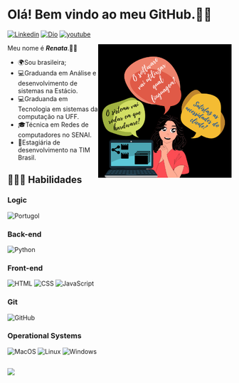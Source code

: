 
# Olá! Bem vindo ao meu GitHub.🙋‍♀️

[![Linkedin](https://img.shields.io/badge/-LinkedIn-blue?style=flat&logo=Linkedin&logoColor=white)](https://www.linkedin.com/in/renata-silva-bezerra-645b02207/)&nbsp;[![Dio](https://img.shields.io/badge/-DigitalInnovationOne-grey?logo=https://hermes.digitalinnovation.one/assets/diome/logo.svg&logoColor=white&style=flat)](https://web.digitalinnovation.one/users/renatabezerratecnologia?tab=achievements)&nbsp;[![youtube](https://img.shields.io/badge/-youtube-red?logo=youtube&logoColor=white&style=flat)](https://www.youtube.com/channel/UCtB0on6Gk8FKW-gZTLxQRXA)


Meu nome é **<i>Renata</i>**.👩‍💻
  <img align="right" src="Imagens/analista.png" width="300">

 - 🌍Sou brasileira;
 - 💻Graduanda em Análise e desenvolvimento de sistemas na Estácio.
 - 💻Graduanda em Tecnologia em sistemas da computação na UFF.
 - 🎓Técnica em Redes de computadores no SENAI.
 - 🏢Estagiária de desenvolvimento na TIM Brasil.

## 👩🏻‍💻 Habilidades
### Logic
![Portugol](https://img.shields.io/badge/-portugol-yellow?logo=https://lh3.googleusercontent.com/proxy/8V5j4k0jMzeDX9ooQ1a9INFrAmVC3SdHMV7ojQFGb9eAc-hbI1uDR7S7NZULXdFuYYzqAfzRf7u57sW-Go-_Df6JbpbXo0VSSc&logoColor=white&style=flat)

### Back-end
![Python](https://img.shields.io/badge/-Python-0077B5?style=flat&logoColor=white&logo=python)

### Front-end
![HTML](https://img.shields.io/badge/-HTML-ff0d00?style=flat&logoColor=white&logo=html5) ![CSS](https://img.shields.io/badge/-CSS-196eff?style=flat&logoColor=white&logo=css3) ![JavaScript](https://img.shields.io/badge/-JavaScript-ffdd19?style=flat&logoColor=white&logo=javascript)

### Git
![GitHub](https://img.shields.io/badge/-GitHub-000000?style=flat&logoColor=white&logo=github)

### Operational Systems
![MacOS](https://img.shields.io/badge/-MacOS-cccccc?style=flat&logoColor=white&logo=apple) ![Linux](https://img.shields.io/badge/-Linux-000000?style=flat&logoColor=yellow&logo=linux) ![Windows](https://img.shields.io/badge/-Windows-0066ff?style=flat&logoColor=white&logo=windows)

##

<img height="140em" src="https://github-readme-stats.vercel.app/api/top-langs/?username=renatabezerratech&layout=compact&langs_count=7&theme=tokyonight"/>


 


 
 
 
